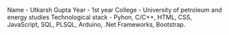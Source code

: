 Name - Utkarsh Gupta
Year - 1st year
College - University of petroleum and energy studies
Technological stack - Pyhon, C/C++, HTML, CSS, JavaScript, SQL, PLSQL, Arduino, .Net Frameworks, Bootstrap.

